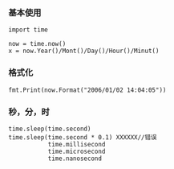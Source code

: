 ### 基本使用
```
import time

now = time.now()
x = now.Year()/Mont()/Day()/Hour()/Minut()
```

### 格式化
```
fmt.Print(now.Format("2006/01/02 14:04:05"))
```

### 秒，分，时
```
time.sleep(time.second)
time.sleep(time.second * 0.1) XXXXXX//错误
		   time.millisecond
		   time.microsecond
		   time.nanosecond
```